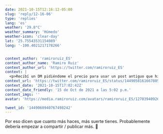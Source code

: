 ```yaml
---
date: 2021-10-15T12:16:12-05:00
slug: 'reply/12-16-06'
type: 'replies'
lang: 'es'
weather: '29.8°C'
weather_summary: 'Húmedo'
weather-icon: 'clear-day'
lat: '25.75543531154089'
long: '-100.4021217178266'


context_author: 'ramiroruiz_ES'
context_author_name: 'Ramiro Ruiz'
context_author_url: 'https://twitter.com/ramiroruiz_ES'
context: |
  <p>Recibí un DM pidiéndome el precio para usar un post antiguo que hice en dribbble en un sencillo de una canción. Le dije que nada si pone mi nombre en los créditos. </p><p>Pero prefiere pagar y yo le haré unos cambios al arte. Es como cuando encuentras dinero en ropa vieja 🤯</p>
context_url: 'https://twitter.com/ramiroruiz_ES/status/1449058161667805186'
context_date: '2021-10-15T17:02:42Z'
context_date_friendly: '15 de Oct de 2021 a las 5:02 p.m.'
context_imgs: ''
avatar: 'https://media.ramiroruiz.com/avatars/ramiroruiz_ES/1270394092695019520/0BIGwtUx_bigger.jpg'

tweet_id: '1449060940767498242'
---
```

Por eso dicen que cuanto más haces, más suerte tienes. Probablemente debería empezar a compartir / publicar más.  🤔